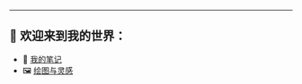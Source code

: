 ﻿<script setup>
import Hero from './components/Hero.vue'
</script>

<Hero />

---

## 🧭 欢迎来到我的世界：

- 📒 [我的笔记](/notes/)
- 🖼️ [绘图与灵感](/gallery/)
